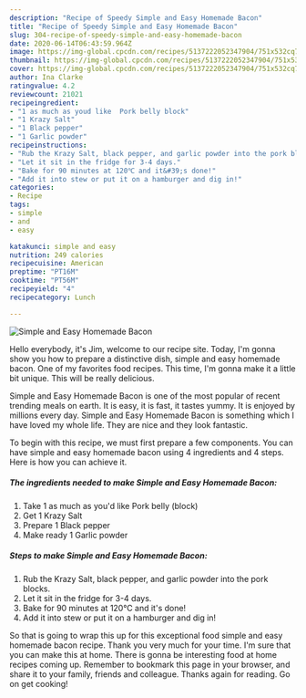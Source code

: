 ```yaml
---
description: "Recipe of Speedy Simple and Easy Homemade Bacon"
title: "Recipe of Speedy Simple and Easy Homemade Bacon"
slug: 304-recipe-of-speedy-simple-and-easy-homemade-bacon
date: 2020-06-14T06:43:59.964Z
image: https://img-global.cpcdn.com/recipes/5137222052347904/751x532cq70/simple-and-easy-homemade-bacon-recipe-main-photo.jpg
thumbnail: https://img-global.cpcdn.com/recipes/5137222052347904/751x532cq70/simple-and-easy-homemade-bacon-recipe-main-photo.jpg
cover: https://img-global.cpcdn.com/recipes/5137222052347904/751x532cq70/simple-and-easy-homemade-bacon-recipe-main-photo.jpg
author: Ina Clarke
ratingvalue: 4.2
reviewcount: 21021
recipeingredient:
- "1 as much as youd like  Pork belly block"
- "1 Krazy Salt"
- "1 Black pepper"
- "1 Garlic powder"
recipeinstructions:
- "Rub the Krazy Salt, black pepper, and garlic powder into the pork blocks."
- "Let it sit in the fridge for 3-4 days."
- "Bake for 90 minutes at 120℃ and it&#39;s done!"
- "Add it into stew or put it on a hamburger and dig in!"
categories:
- Recipe
tags:
- simple
- and
- easy

katakunci: simple and easy 
nutrition: 249 calories
recipecuisine: American
preptime: "PT16M"
cooktime: "PT56M"
recipeyield: "4"
recipecategory: Lunch

---
```



![Simple and Easy Homemade Bacon](https://img-global.cpcdn.com/recipes/5137222052347904/751x532cq70/simple-and-easy-homemade-bacon-recipe-main-photo.jpg)

Hello everybody, it's Jim, welcome to our recipe site. Today, I'm gonna show you how to prepare a distinctive dish, simple and easy homemade bacon. One of my favorites food recipes. This time, I'm gonna make it a little bit unique. This will be really delicious.



Simple and Easy Homemade Bacon is one of the most popular of recent trending meals on earth. It is easy, it is fast, it tastes yummy. It is enjoyed by millions every day. Simple and Easy Homemade Bacon is something which I have loved my whole life. They are nice and they look fantastic.


To begin with this recipe, we must first prepare a few components. You can have simple and easy homemade bacon using 4 ingredients and 4 steps. Here is how you can achieve it.

<!--inarticleads1-->

##### The ingredients needed to make Simple and Easy Homemade Bacon:

1. Take 1 as much as you&#39;d like  Pork belly (block)
1. Get 1 Krazy Salt
1. Prepare 1 Black pepper
1. Make ready 1 Garlic powder




<!--inarticleads2-->

##### Steps to make Simple and Easy Homemade Bacon:

1. Rub the Krazy Salt, black pepper, and garlic powder into the pork blocks.
1. Let it sit in the fridge for 3-4 days.
1. Bake for 90 minutes at 120℃ and it&#39;s done!
1. Add it into stew or put it on a hamburger and dig in!




So that is going to wrap this up for this exceptional food simple and easy homemade bacon recipe. Thank you very much for your time. I'm sure that you can make this at home. There is gonna be interesting food at home recipes coming up. Remember to bookmark this page in your browser, and share it to your family, friends and colleague. Thanks again for reading. Go on get cooking!

